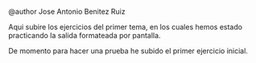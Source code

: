 @author Jose Antonio Benitez Ruiz

Aqui subire los ejercicios del primer tema, en los cuales hemos estado practicando la salida formateada por pantalla.

De momento para hacer una prueba he subido el primer ejercicio inicial.
